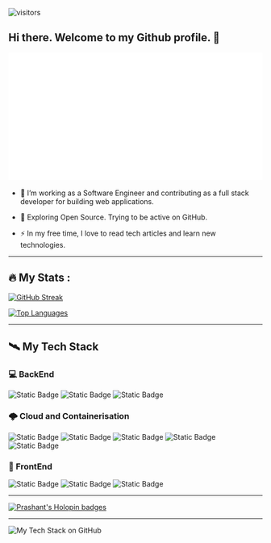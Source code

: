 ![visitors](https://visitor-badge.laobi.icu/badge?page_id=prixroxx.prixroxx)
## Hi there. Welcome to my Github profile. 👋

![Prashant Kumar](name.svg)

- :telescope: I’m working as a Software Engineer and contributing as a full stack developer for building web applications.

- :seedling: Exploring Open Source. Trying to be active on GitHub.

- :zap: In my free time, I love to read tech articles and learn new technologies.

---

## :fire: My Stats :

[![GitHub Streak](http://github-readme-streak-stats.herokuapp.com?user=prixroxx&theme=dark&background=000000)](https://git.io/streak-stats)

[![Top Languages](https://github-readme-stats.vercel.app/api/top-langs/?username=prixroxx&layout=donut&theme=vision-friendly-dark)](https://github.com/prixroxx/github-readme-stats)
<!--![Prashant's GitHub stats](https://github-readme-stats.vercel.app/api?username=prixroxx&hide=contribs,prs&theme=vision-friendly-dark)-->

---
## 🛰️ My Tech Stack

### 💻 BackEnd
![Static Badge](https://img.shields.io/badge/-ASP.NET-512BD4?logo=.Net)
![Static Badge](https://img.shields.io/badge/-Python-ECD53F?logo=python)
![Static Badge](https://img.shields.io/badge/-C%20Sharp-007054?logo=C%20Sharp)

### 🌩️ Cloud and Containerisation
![Static Badge](https://img.shields.io/badge/-Amazon%20AWS-232F3E?logo=amazonaws)
![Static Badge](https://img.shields.io/badge/-K8s-326CE5?logo=kubernetes&logoColor=FFFFFF)
![Static Badge](https://img.shields.io/badge/-Docker-2496ED?logo=docker&logoColor=FFFFFF)
![Static Badge](https://img.shields.io/badge/-MinIO-C72E49?logo=minio)
![Static Badge](https://img.shields.io/badge/-Kafka-231F20?logo=apachekafka)

### 📱 FrontEnd
![Static Badge](https://img.shields.io/badge/-JavaScript-F7DF1E?logo=javascript&logoColor=004027)
![Static Badge](https://img.shields.io/badge/-HTML5-E34F26?logo=html5&logoColor=FFFF66)
![Static Badge](https://img.shields.io/badge/-CSS3-1572B6?logo=css3&logoColor=%23FFFFFF)

---

[![Prashant's Holopin badges](https://holopin.me/prixroxx)](https://holopin.io/@prixroxx)

---

![My Tech Stack on GitHub](https://github-readme-tech-stack.vercel.app/api/cards?lineCount=1&bg=%23282A36&badge=%23343746&border=%23343746&titleColor=%23BD93F9&line1=Python%2CPython%2Cc8c930%3BCsharp%2CCsharp%2C389244%3B)
<!--
**prixroxx/prixroxx** is a ✨ _special_ ✨ repository because its `README.md` (this file) appears on your GitHub profile.

Here are some ideas to get you started:

- 🔭 I’m currently working on ...
- 🌱 I’m currently learning ...
- 👯 I’m looking to collaborate on ...
- 🤔 I’m looking for help with ...
- 💬 Ask me about ...
- 📫 How to reach me: ...
- 😄 Pronouns: ...
- ⚡ Fun fact: ...
-->
